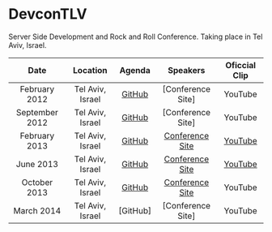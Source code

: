 DevconTLV
=========

Server Side Development and Rock and Roll Conference. Taking place in Tel Aviv, Israel.



| Date | Location | Agenda | Speakers | Oficcial Clip  | 
|:-----------:|:------------:|:------------:|:------------:|:------------:|
| February 2012   | Tel Aviv, Israel | [GitHub](https://github.com/fogelmania/DevconTLV/blob/master/Agenda.md#devcontlv-february-2012-speakers) |   [Conference Site] |  YouTube  |  
| September 2012   | Tel Aviv, Israel | [GitHub](https://github.com/fogelmania/DevconTLV/blob/master/Agenda.md#devcontlv-september-2012-speakers) |  [Conference Site] |  YouTube  |  
| February 2013    | Tel Aviv, Israel |    [GitHub](https://github.com/fogelmania/DevconTLV/blob/master/Agenda.md#devcontlv-february-2013-speakers)  | [Conference Site](http://devcon-february.events.co.il/speakers-list)  |   [YouTube](http://www.youtube.com/watch?v=dO8MqdPVUeo)  | 
| June 2013      | Tel Aviv, Israel |    [GitHub](https://github.com/fogelmania/DevconTLV/blob/master/Agenda.md#devcontlv-june-2013-speakers) |   [Conference Site](http://devcon-june2013.events.co.il/speakers-list) |  [YouTube](http://www.youtube.com/watch?v=vRiNHEaC5_4)  |  
| October 2013      | Tel Aviv, Israel |    [GitHub](https://github.com/fogelmania/DevconTLV/blob/master/Agenda.md#devcontlv-october-2013-speakers) |   [Conference Site](http://devcon-oct13.events.co.il/speakers-list) |  YouTube  |  
| March 2014      | Tel Aviv, Israel |    [GitHub] |   [Conference Site] |  YouTube  |  

